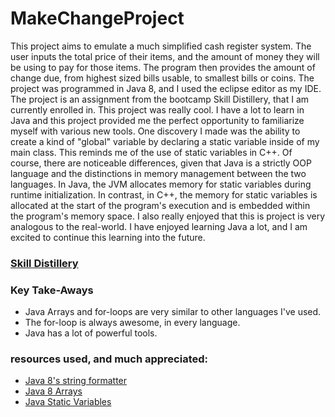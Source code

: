 # MakeChangeProject

This project aims to emulate a much simplified cash register system. The user inputs the total price of their items, and the amount of money they will be using to pay for those items.  The program then provides the amount of change due, from highest sized bills usable, to smallest bills or coins. The project was programmed in Java 8, and I used the eclipse editor as my IDE. The project is an assignment from the bootcamp Skill Distillery, that I am currently enrolled in. This project was really cool. I have a lot to learn in Java and this project provided me the perfect opportunity to familiarize myself with various new tools. One discovery I made was the ability to create a kind of "global" variable by declaring a static variable inside of my main class. This reminds me of the use of static variables in C++. Of course, there are noticeable differences, given that Java is a strictly OOP language and the distinctions in memory management between the two languages. In Java, the JVM allocates memory for static variables during runtime initialization. In contrast, in C++, the memory for static variables is allocated at the start of the program's execution and is embedded within the program's memory space. I also really enjoyed that this is project is very analogous to the real-world. I have enjoyed learning Java a lot, and I am excited to continue this learning into the future.

### [Skill Distillery](https://skilldistillery.com/)

### Key Take-Aways
  * Java Arrays and for-loops are very similar to other languages I've used.
  * The for-loop is always awesome, in every language.
  * Java has a lot of powerful tools.

### resources used, and much appreciated:
  * [Java 8's string formatter](https://docs.oracle.com/javase/8/docs/api/java/lang/String.html#format-java.util.Locale-java.lang.String-java.lang.Object...-)
  * [Java 8 Arrays](https://docs.oracle.com/javase/8/docs/api/java/lang/reflect/Array.html)
  * [Java Static Variables](https://www.scaler.com/topics/java/static-variable-in-java/) 
    
